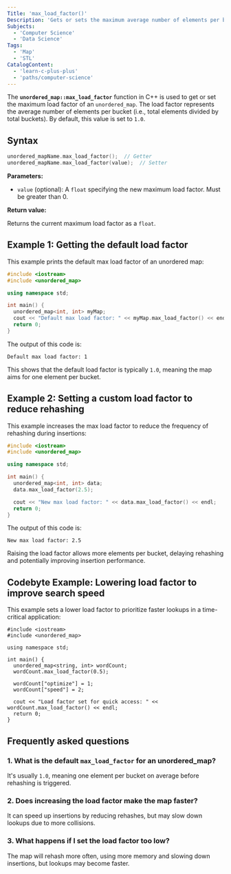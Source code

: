 ```yaml
---
Title: 'max_load_factor()'
Description: 'Gets or sets the maximum average number of elements per bucket before rehashing occurs in an unordered map.'
Subjects:
  - 'Computer Science'
  - 'Data Science'
Tags:
  - 'Map'
  - 'STL'
CatalogContent:
  - 'learn-c-plus-plus'
  - 'paths/computer-science'
---
```


The **`unordered_map::max_load_factor`** function in C++ is used to get or set the maximum load factor of an `unordered_map`. The load factor represents the average number of elements per bucket (i.e., total elements divided by total buckets). By default, this value is set to `1.0`.

## Syntax

```cpp
unordered_mapName.max_load_factor();  // Getter
unordered_mapName.max_load_factor(value);  // Setter
```

**Parameters:**

- `value` (optional): A `float` specifying the new maximum load factor. Must be greater than 0.

**Return value:**

Returns the current maximum load factor as a `float`.

## Example 1: Getting the default load factor

This example prints the default max load factor of an unordered map:

```cpp
#include <iostream>
#include <unordered_map>

using namespace std;

int main() {
  unordered_map<int, int> myMap;
  cout << "Default max load factor: " << myMap.max_load_factor() << endl;
  return 0;
}
```

The output of this code is:

```shell
Default max load factor: 1
```

This shows that the default load factor is typically `1.0`, meaning the map aims for one element per bucket.

## Example 2: Setting a custom load factor to reduce rehashing

This example increases the max load factor to reduce the frequency of rehashing during insertions:

```cpp
#include <iostream>
#include <unordered_map>

using namespace std;

int main() {
  unordered_map<int, int> data;
  data.max_load_factor(2.5);

  cout << "New max load factor: " << data.max_load_factor() << endl;
  return 0;
}
```

The output of this code is:

```shell
New max load factor: 2.5
```

Raising the load factor allows more elements per bucket, delaying rehashing and potentially improving insertion performance.

## Codebyte Example: Lowering load factor to improve search speed

This example sets a lower load factor to prioritize faster lookups in a time-critical application:

```codebye/cpp
#include <iostream>
#include <unordered_map>

using namespace std;

int main() {
  unordered_map<string, int> wordCount;
  wordCount.max_load_factor(0.5);

  wordCount["optimize"] = 1;
  wordCount["speed"] = 2;

  cout << "Load factor set for quick access: " << wordCount.max_load_factor() << endl;
  return 0;
}
```

## Frequently asked questions

### 1. What is the default `max_load_factor` for an unordered_map?

It's usually `1.0`, meaning one element per bucket on average before rehashing is triggered.

### 2. Does increasing the load factor make the map faster?

It can speed up insertions by reducing rehashes, but may slow down lookups due to more collisions.

### 3. What happens if I set the load factor too low?

The map will rehash more often, using more memory and slowing down insertions, but lookups may become faster.
